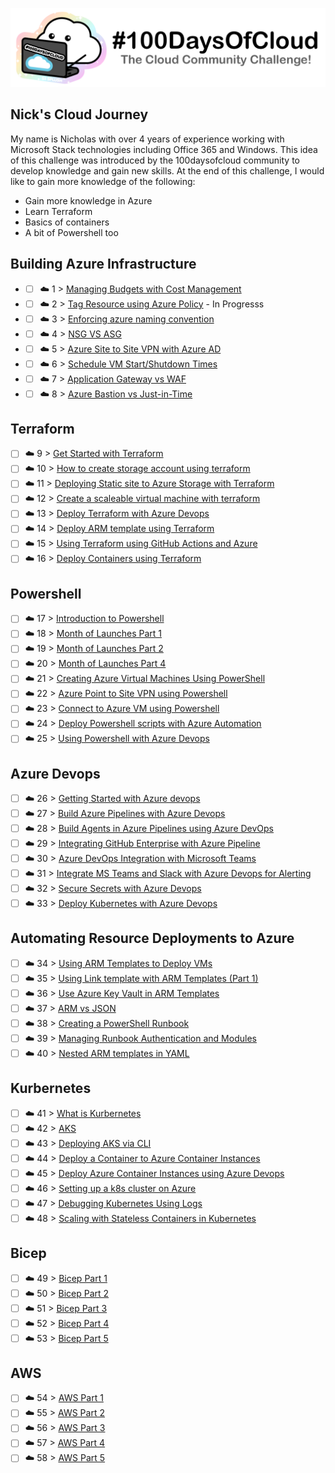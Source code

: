 <p align="center">
  <img src="banner.png">
</p>

## Nick's Cloud Journey
My name is Nicholas with over 4 years of experience working with Microsoft Stack technologies including Office 365 and Windows. This idea of this challenge was introduced by the 100daysofcloud community to develop knowledge and gain new skills. At the end of this challenge, I would like to gain more knowledge of the following: 

- Gain more knowledge in Azure
- Learn Terraform
- Basics of containers
- A bit of Powershell too
## Building Azure Infrastructure  

- - [ ] ☁️ 1 > [Managing Budgets with Cost Management](Journey/001/Readme.md)
- - [ ] ☁️ 2 > [Tag Resource using Azure Policy](Journey/002/Readme.md) - In Progresss
- - [ ] ☁️ 3 > [Enforcing azure naming convention](Journey/003/Readme.md)
- - [ ] ☁️ 4 > [NSG VS ASG](Journey/004/Readme.md)
- - [ ] ☁️ 5 > [Azure Site to Site VPN with Azure AD](Journey/005/Readme.md)
- - [ ] ☁️ 6 > [Schedule VM Start/Shutdown Times](Journey/006/Readme.md)
- - [ ] ☁️ 7 > [Application Gateway vs WAF ](Journey/007/Readme.md)
- - [ ] ☁️ 8 > [Azure Bastion vs Just-in-Time ](Journey/008/Readme.md)
## Terraform 

- [ ] ☁️ 9 > [Get Started with Terraform](Journey/009/Readme.md)
- [ ] ☁️ 10 > [How to create storage account using terraform](Journey/010/Readme.md)
- [ ] ☁️ 11 > [Deploying Static site to Azure Storage with Terraform](Journey/011/Readme.md)
- [ ] ☁️ 12 > [Create a scaleable virtual machine with terraform](Journey/012/Readme.md)
- [ ] ☁️ 13 > [Deploy Terraform with Azure Devops](Journey/013/Readme.md)
- [ ] ☁️ 14 > [Deploy ARM template using Terraform](Journey/014/Readme.md)
- [ ] ☁️ 15 > [Using Terraform using GitHub Actions and Azure](Journey/015/Readme.md)
- [ ] ☁️ 16 > [Deploy Containers using Terraform](Journey/016/Readme.md)
## Powershell

- [ ] ☁️ 17 >  [Introduction to Powershell](Journey/017/Readme.md)
- [ ] ☁️ 18 > [Month of Launches Part 1](Journey/018/Readme.md)
- [ ] ☁️ 19 > [Month of Launches Part 2](Journey/019/Readme.md)
- [ ] ☁️ 20 > [Month of Launches Part 4](Journey/020/Readme.md)
- [ ] ☁️ 21 > [Creating Azure Virtual Machines Using PowerShell](Journey/021/Readme.md)
- [ ] ☁️ 22 > [Azure Point to Site VPN using Powershell](Journey/022/Readme.md)
- [ ] ☁️ 23 > [Connect to Azure VM using Powershell](Journey/023/Readme.md)
- [ ] ☁️ 24 > [Deploy Powershell scripts with Azure Automation](Journey/024/Readme.md)
- [ ] ☁️ 25 > [Using Powershell with Azure Devops](Journey/025/Readme.md)
## Azure Devops

- [ ] ☁️ 26 > [Getting Started with Azure devops](Journey/026/Readme.md)
- [ ] ☁️ 27 > [Build Azure Pipelines with Azure Devops](Journey/027/Readme.md)
- [ ] ☁️ 28 > [Build Agents in Azure Pipelines using Azure DevOps](Journey/028/Readme.md)
- [ ] ☁️ 29 > [Integrating GitHub Enterprise with Azure Pipeline](Journey/029/Readme.md)
- [ ] ☁️ 30 > [Azure DevOps Integration with Microsoft Teams](Journey/030/Readme.md)
- [ ] ☁️ 31 > [Integrate MS Teams and Slack with Azure Devops for Alerting](Journey/031/Readme.md)
- [ ] ☁️ 32 > [Secure Secrets with Azure Devops](Journey/032/Readme.md)
- [ ] ☁️ 33 > [Deploy Kubernetes with Azure Devops](Journey/033/Readme.md)
## Automating Resource Deployments to Azure

- [ ] ☁️ 34 > [Using ARM Templates to Deploy VMs](Journey/034/Readme.md)
- [ ] ☁️ 35 > [Using Link template with ARM Templates (Part 1)](Journey/035/Readme.md)
- [ ] ☁️ 36 > [Use Azure Key Vault in ARM Templates](Journey/036/Readme.md)
- [ ] ☁️ 37 > [ARM vs JSON ](Journey/037/Readme.md)
- [ ] ☁️ 38 > [Creating a PowerShell Runbook](Journey/038/Readme.md)
- [ ] ☁️ 39 > [Managing Runbook Authentication and Modules](Journey/39/Readme.md)
- [ ] ☁️ 40 > [Nested ARM templates in YAML](Journey/040/Readme.md)
## Kurbernetes 

- [ ] ☁️ 41 > [What is Kurbernetes](Journey/041/Readme.md)
- [ ] ☁️ 42 > [AKS](Journey/042/Readme.md)
- [ ] ☁️ 43 > [Deploying AKS via CLI](Journey/043/Readme.md)
- [ ] ☁️ 44 > [Deploy a Container to Azure Container Instances](Journey/044/Readme.md)
- [ ] ☁️ 45 > [Deploy Azure Container Instances using Azure Devops](Journey/045/Readme.md)
- [ ] ☁️ 46 > [Setting up a k8s cluster on Azure](Journey/046/Readme.md)
- [ ] ☁️ 47 > [Debugging Kubernetes Using Logs](Journey/047/Readme.md)
- [ ] ☁️ 48 > [Scaling with Stateless Containers in Kubernetes](Journey/048/Readme.md)

## Bicep 
- [ ] ☁️ 49 > [Bicep Part 1](Journey/045/Readme.md)
- [ ] ☁️ 50 > [Bicep Part 2](Journey/045/Readme.md)
- [ ] ☁️ 51 > [Bicep Part 3](Journey/045/Readme.md)
- [ ] ☁️ 52 > [Bicep Part 4](Journey/045/Readme.md)
- [ ] ☁️ 53 > [Bicep Part 5](Journey/045/Readme.md)

## AWS

- [ ] ☁️ 54 > [AWS Part 1](Journey/054/Readme.md)
- [ ] ☁️ 55 > [AWS Part 2](Journey/055/Readme.md)
- [ ] ☁️ 56 > [AWS Part 3](Journey/056/Readme.md)
- [ ] ☁️ 57 > [AWS Part 4](Journey/057/Readme.md)
- [ ] ☁️ 58 > [AWS Part 5](Journey/058/Readme.md)